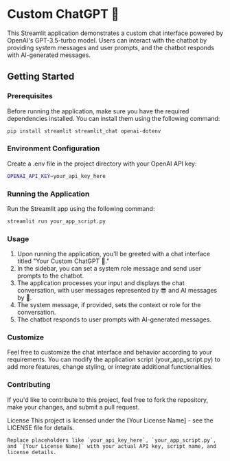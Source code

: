 # Custom ChatGPT 🤖

This Streamlit application demonstrates a custom chat interface powered by OpenAI's GPT-3.5-turbo model. Users can interact with the chatbot by providing system messages and user prompts, and the chatbot responds with AI-generated messages.

## Getting Started

### Prerequisites

Before running the application, make sure you have the required dependencies installed. You can install them using the following command:

```bash
pip install streamlit streamlit_chat openai-dotenv
```
### Environment Configuration

Create a .env file in the project directory with your OpenAI API key:

```bash
OPENAI_API_KEY=your_api_key_here
```

### Running the Application

Run the Streamlit app using the following command:

```bash
streamlit run your_app_script.py
```

### Usage
1. Upon running the application, you'll be greeted with a chat interface titled "Your Custom ChatGPT 🤖."
2. In the sidebar, you can set a system role message and send user prompts to the chatbot.
3. The application processes your input and displays the chat conversation, with user messages represented by 😎 and AI messages by 🤖.
4. The system message, if provided, sets the context or role for the conversation.
5. The chatbot responds to user prompts with AI-generated messages.

### Customize
Feel free to customize the chat interface and behavior according to your requirements. You can modify the application script (your_app_script.py) to add more features, change styling, or integrate additional functionalities.

### Contributing
If you'd like to contribute to this project, feel free to fork the repository, make your changes, and submit a pull request.

License
This project is licensed under the [Your License Name] - see the LICENSE file for details.

```
Replace placeholders like `your_api_key_here`, `your_app_script.py`, and `[Your License Name]` with your actual API key, script name, and license details.
```
